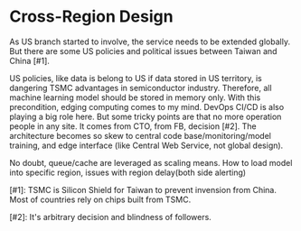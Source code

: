 # Cross-Region Design

As US branch started to involve, the service needs to be extended globally. But there are some US policies and political issues between Taiwan and China [#1].

US policies, like data is belong to US if data stored in US territory, is dangering TSMC advantages in semiconductor industry. Therefore, all machine learning model should be stored in memory only. With this precondition, edging computing comes to my mind. DevOps CI/CD is also playing a big role here. But some tricky points are that no more operation people in any site. It comes from CTO, from FB, decision [#2]. The architecture becomes so skew to central code base/monitoring/model training, and edge interface (like Central Web Service, not global design).

No doubt, queue/cache are leveraged as scaling means. How to load model into specific region, issues with region delay(both side alerting)

[#1]: TSMC is Silicon Shield for Taiwan to prevent invension from China. Most of countries rely on chips built from TSMC.

[#2]: It's arbitrary decision and blindness of followers.
